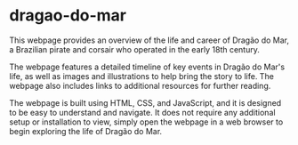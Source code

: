 # dragao-do-mar
This webpage provides an overview of the life and career of Dragão do Mar, a Brazilian pirate and corsair who operated in the early 18th century.</br>

The webpage features a detailed timeline of key events in Dragão do Mar's life, as well as images and illustrations to help bring the story to life.
The webpage also includes links to additional resources for further reading.</br>

The webpage is built using HTML, CSS, and JavaScript, and it is designed to be easy to understand and navigate. It does not require any additional setup or installation to view, simply open the webpage in a web browser to begin exploring the life of Dragão do Mar.

